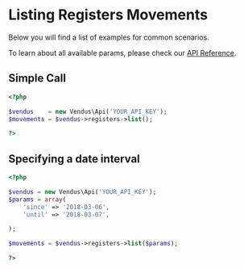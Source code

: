 # Listing Registers Movements

Below you will find a list of examples for common scenarios. 

To learn about all available params, please check our [API Reference](https://www.vendus.pt/ws/registers/movements.doc).

## Simple Call

```php
<?php

$vendus    = new Vendus\Api('YOUR_API_KEY');
$movements = $vendus->registers->list();

?>
```

## Specifying a date interval

```php
<?php

$vendus = new Vendus\Api('YOUR_API_KEY');
$params = array(
    'since' => '2018-03-06', 
    'until' => '2018-03-07', 

);

$movements = $vendus->registers->list($params);

?>
```
